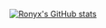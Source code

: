 [![Ronyx's GitHub stats](https://github-readme-stats.vercel.app/api?username=RonyxDumb&show_icons=true&theme=shades-of-purple&locale=it)](https://github.com/anuraghazra/github-readme-stats)
